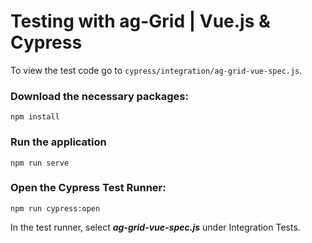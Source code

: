 # Testing with ag-Grid | Vue.js & Cypress

To view the test code go to `cypress/integration/ag-grid-vue-spec.js`.

### Download the necessary packages:
```
npm install
```
### Run the application
```
npm run serve
```
### Open the Cypress Test Runner:
```
npm run cypress:open
```
In the test runner, select ***ag-grid-vue-spec.js*** under Integration Tests.

